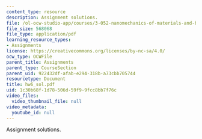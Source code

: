 ```yaml
---
content_type: resource
description: Assignment solutions.
file: /ol-ocw-studio-app/courses/3-052-nanomechanics-of-materials-and-biomaterials-spring-2007/1c30b68f1d78506d59f99fcc8bb7f76c_hw6_sol.pdf
file_size: 568068
file_type: application/pdf
learning_resource_types:
- Assignments
license: https://creativecommons.org/licenses/by-nc-sa/4.0/
ocw_type: OCWFile
parent_title: Assignments
parent_type: CourseSection
parent_uid: 922432df-afab-e294-318b-a73cbb705744
resourcetype: Document
title: hw6_sol.pdf
uid: 1c30b68f-1d78-506d-59f9-9fcc8bb7f76c
video_files:
  video_thumbnail_file: null
video_metadata:
  youtube_id: null
---
```

Assignment solutions.